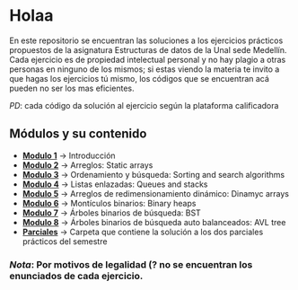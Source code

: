# Holaa

En este repositorio se encuentran las soluciones a los ejercicios prácticos propuestos de la asignatura Estructuras de datos de la Unal sede Medellín. 
Cada ejercicio es de propiedad intelectual personal y no hay plagio a otras personas en ninguno de los mismos; si estas viendo la materia te invito a que hagas los ejercicios tú mismo, los códigos que se encuentran acá pueden no ser los mas eficientes.

*PD*: cada código da solución al ejercicio según la plataforma calificadora

## Módulos y su contenido
- **[Modulo 1](/modulo_1)** -> Introducción
- **[Modulo 2](/modulo_2)** -> Arreglos: Static arrays
- **[Modulo 3](/modulo_3)** -> Ordenamiento y búsqueda: Sorting and search algorithms
- **[Modulo 4](/modulo_4)** -> Listas enlazadas: Queues and stacks
- **[Modulo 5](/modulo_5)** -> Arreglos de redimensionamiento dinámico: Dinamyc arrays
- **[Modulo 6](/modulo_6)** -> Montículos binarios: Binary heaps
- **[Modulo 7](/modulo_7)** -> Árboles binarios de búsqueda: BST
- **[Modulo 8](/modulo_8)** -> Árboles binarios de búsqueda auto balanceados: AVL tree
- **[Parciales](/parciales)** -> Carpeta que contiene la solución a los dos parciales prácticos del semestre

### *Nota*: Por motivos de legalidad (? no se encuentran los enunciados de cada ejercicio.
